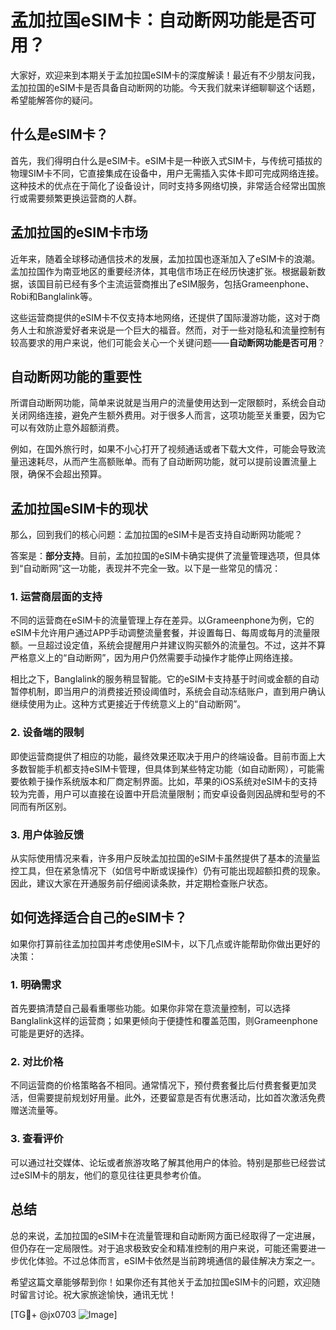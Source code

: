 # 孟加拉国eSIM卡：自动断网功能是否可用？

大家好，欢迎来到本期关于孟加拉国eSIM卡的深度解读！最近有不少朋友问我，孟加拉国的eSIM卡是否具备自动断网的功能。今天我们就来详细聊聊这个话题，希望能解答你的疑问。

## 什么是eSIM卡？

首先，我们得明白什么是eSIM卡。eSIM卡是一种嵌入式SIM卡，与传统可插拔的物理SIM卡不同，它直接集成在设备中，用户无需插入实体卡即可完成网络连接。这种技术的优点在于简化了设备设计，同时支持多网络切换，非常适合经常出国旅行或需要频繁更换运营商的人群。

## 孟加拉国的eSIM卡市场

近年来，随着全球移动通信技术的发展，孟加拉国也逐渐加入了eSIM卡的浪潮。孟加拉国作为南亚地区的重要经济体，其电信市场正在经历快速扩张。根据最新数据，该国目前已经有多个主流运营商推出了eSIM服务，包括Grameenphone、Robi和Banglalink等。

这些运营商提供的eSIM卡不仅支持本地网络，还提供了国际漫游功能，这对于商务人士和旅游爱好者来说是一个巨大的福音。然而，对于一些对隐私和流量控制有较高要求的用户来说，他们可能会关心一个关键问题——**自动断网功能是否可用**？

## 自动断网功能的重要性

所谓自动断网功能，简单来说就是当用户的流量使用达到一定限额时，系统会自动关闭网络连接，避免产生额外费用。对于很多人而言，这项功能至关重要，因为它可以有效防止意外超额消费。

例如，在国外旅行时，如果不小心打开了视频通话或者下载大文件，可能会导致流量迅速耗尽，从而产生高额账单。而有了自动断网功能，就可以提前设置流量上限，确保不会超出预算。

## 孟加拉国eSIM卡的现状

那么，回到我们的核心问题：孟加拉国的eSIM卡是否支持自动断网功能呢？

答案是：**部分支持**。目前，孟加拉国的eSIM卡确实提供了流量管理选项，但具体到“自动断网”这一功能，表现并不完全一致。以下是一些常见的情况：

### 1. **运营商层面的支持**
不同的运营商在eSIM卡的流量管理上存在差异。以Grameenphone为例，它的eSIM卡允许用户通过APP手动调整流量套餐，并设置每日、每周或每月的流量限额。一旦超过设定值，系统会提醒用户并建议购买额外的流量包。不过，这并不算严格意义上的“自动断网”，因为用户仍然需要手动操作才能停止网络连接。

相比之下，Banglalink的服务稍显智能。它的eSIM卡支持基于时间或金额的自动暂停机制，即当用户的消费接近预设阈值时，系统会自动冻结账户，直到用户确认继续使用为止。这种方式更接近于传统意义上的“自动断网”。

### 2. **设备端的限制**
即使运营商提供了相应的功能，最终效果还取决于用户的终端设备。目前市面上大多数智能手机都支持eSIM卡管理，但具体到某些特定功能（如自动断网），可能需要依赖于操作系统版本和厂商定制界面。比如，苹果的iOS系统对eSIM卡的支持较为完善，用户可以直接在设置中开启流量限制；而安卓设备则因品牌和型号的不同而有所区别。

### 3. **用户体验反馈**
从实际使用情况来看，许多用户反映孟加拉国的eSIM卡虽然提供了基本的流量监控工具，但在紧急情况下（如信号中断或误操作）仍有可能出现超额扣费的现象。因此，建议大家在开通服务前仔细阅读条款，并定期检查账户状态。

## 如何选择适合自己的eSIM卡？

如果你打算前往孟加拉国并考虑使用eSIM卡，以下几点或许能帮助你做出更好的决策：

### 1. **明确需求**
首先要搞清楚自己最看重哪些功能。如果你非常在意流量控制，可以选择Banglalink这样的运营商；如果更倾向于便捷性和覆盖范围，则Grameenphone可能是更好的选择。

### 2. **对比价格**
不同运营商的价格策略各不相同。通常情况下，预付费套餐比后付费套餐更加灵活，但需要提前规划好用量。此外，还要留意是否有优惠活动，比如首次激活免费赠送流量等。

### 3. **查看评价**
可以通过社交媒体、论坛或者旅游攻略了解其他用户的体验。特别是那些已经尝试过eSIM卡的朋友，他们的意见往往更具参考价值。

## 总结

总的来说，孟加拉国的eSIM卡在流量管理和自动断网方面已经取得了一定进展，但仍存在一定局限性。对于追求极致安全和精准控制的用户来说，可能还需要进一步优化体验。不过总体而言，eSIM卡依然是当前跨境通信的最佳解决方案之一。

希望这篇文章能够帮到你！如果你还有其他关于孟加拉国eSIM卡的问题，欢迎随时留言讨论。祝大家旅途愉快，通讯无忧！

[TG💪+ @jx0703 ![Image](https://github.com/user-attachments/assets/dbca1d08-cadb-493c-b0ec-ad6f7a83f270)]